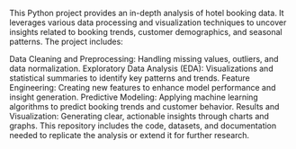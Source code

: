 This Python project provides an in-depth analysis of hotel booking data. It leverages various data processing and visualization techniques to uncover insights related to booking trends, customer demographics, and seasonal patterns. The project includes:

Data Cleaning and Preprocessing: Handling missing values, outliers, and data normalization.
Exploratory Data Analysis (EDA): Visualizations and statistical summaries to identify key patterns and trends.
Feature Engineering: Creating new features to enhance model performance and insight generation.
Predictive Modeling: Applying machine learning algorithms to predict booking trends and customer behavior.
Results and Visualization: Generating clear, actionable insights through charts and graphs.
This repository includes the code, datasets, and documentation needed to replicate the analysis or extend it for further research.
